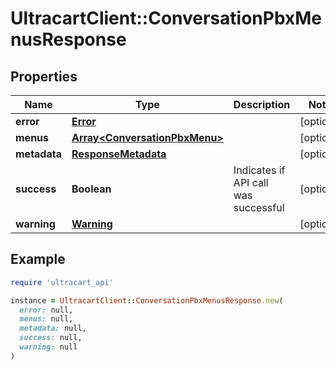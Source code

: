 # UltracartClient::ConversationPbxMenusResponse

## Properties

| Name | Type | Description | Notes |
| ---- | ---- | ----------- | ----- |
| **error** | [**Error**](Error.md) |  | [optional] |
| **menus** | [**Array&lt;ConversationPbxMenu&gt;**](ConversationPbxMenu.md) |  | [optional] |
| **metadata** | [**ResponseMetadata**](ResponseMetadata.md) |  | [optional] |
| **success** | **Boolean** | Indicates if API call was successful | [optional] |
| **warning** | [**Warning**](Warning.md) |  | [optional] |

## Example

```ruby
require 'ultracart_api'

instance = UltracartClient::ConversationPbxMenusResponse.new(
  error: null,
  menus: null,
  metadata: null,
  success: null,
  warning: null
)
```

